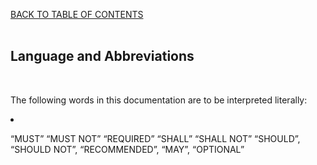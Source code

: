 <a href="/1.3/CONTENTS.md">BACK TO TABLE OF CONTENTS</a>
<BR>
<BR>

<h2>Language and Abbreviations</h2>
<BR>

<p>

The following words in this documentation are to be interpreted literally:

<li>

&#8220;MUST&#8221;
&#8220;MUST NOT&#8221;
&#8220;REQUIRED&#8221;
&#8220;SHALL&#8221;
&#8220;SHALL NOT&#8221;
&#8220;SHOULD&#8221;,
&#8220;SHOULD NOT&#8221;,
&#8220;RECOMMENDED&#8221;,
&#8220;MAY&#8221;, 
&#8220;OPTIONAL&#8221; 

</li>

</p>
